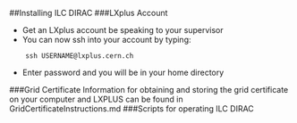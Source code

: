 ##Installing ILC DIRAC
###LXplus Account
- Get an LXplus account be speaking to your supervisor
- You can now ssh into your account by typing:
```
    ssh USERNAME@lxplus.cern.ch
```
- Enter password and you will be in your home directory

###Grid Certificate
Information for obtaining and storing the grid certificate on your computer and LXPLUS can be found in GridCertificateInstructions.md
###Scripts for operating ILC DIRAC
